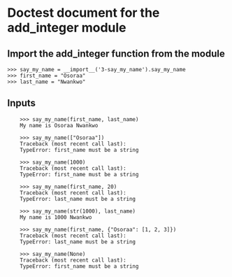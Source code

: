 # Doctest document for the add_integer module

## Import the add_integer function from the module

    >>> say_my_name = __import__('3-say_my_name').say_my_name
    >>> first_name = "Osoraa"
    >>> last_name = "Nwankwo"

## Inputs

        >>> say_my_name(first_name, last_name)
        My name is Osoraa Nwankwo

        >>> say_my_name(["Osoraa"])
        Traceback (most recent call last):
        TypeError: first_name must be a string

        >>> say_my_name(1000)
        Traceback (most recent call last):
        TypeError: first_name must be a string

        >>> say_my_name(first_name, 20)
        Traceback (most recent call last):
        TypeError: last_name must be a string

        >>> say_my_name(str(1000), last_name)
        My name is 1000 Nwankwo

        >>> say_my_name(first_name, {"Osoraa": [1, 2, 3]})
        Traceback (most recent call last):
        TypeError: last_name must be a string

        >>> say_my_name(None)
        Traceback (most recent call last):
        TypeError: first_name must be a string
